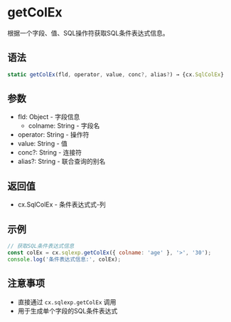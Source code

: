 # getColEx

根据一个字段、值、SQL操作符获取SQL条件表达式信息。

## 语法

```javascript
static getColEx(fld, operator, value, conc?, alias?) → {cx.SqlColEx}
```

## 参数

- fld: Object - 字段信息
  - colname: String - 字段名
- operator: String - 操作符
- value: String - 值
- conc?: String - 连接符
- alias?: String - 联合查询的别名

## 返回值

- cx.SqlColEx - 条件表达式式-列

## 示例

```javascript
// 获取SQL条件表达式信息
const colEx = cx.sqlexp.getColEx({ colname: 'age' }, '>', '30');
console.log('条件表达式信息:', colEx);
```

## 注意事项

- 直接通过 `cx.sqlexp.getColEx` 调用
- 用于生成单个字段的SQL条件表达式 